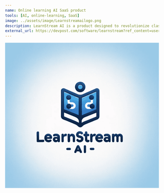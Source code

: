 ```yaml
---
name: Online learning AI SaaS product
tools: [AI, online-learning, SaaS]
image: ../assets/image/Learnstreamailogo.png
description: LearnStream AI is a product designed to revolutionize classroom dynamics. Recognizing the challenges of maintaining student engagement in diverse and complex subjects, as well as during long class durations, I designed the product to leverage AI to enhance learning efficiency.
external_url: https://devpost.com/software/learnstream?ref_content=user-portfolio&ref_feature=in_progress
---
```

 ![image](../assets/image/Learnstreamailogo.png)   


